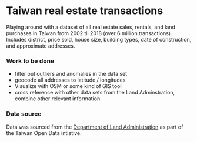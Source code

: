 # Taiwan real estate transactions
Playing around with a dataset of all real estate sales, rentals, and land purchases in Taiwan from 2002 til 2018 (over 6 million transactions). Includes district, price sold, house size, building types, date of construction, and approximate addresses.

### Work to be done
- filter out outliers and anomalies in the data set
- geocode all addresses to latitude / longitudes
- Visualize with OSM or some kind of GIS tool
- cross reference with other data sets from the Land Adminstration, combine other relevant information

### Data source
Data was sourced from the [Department of Land Administration](http://plvr.land.moi.gov.tw/DownloadOpenData) as part of the Taiwan Open Data intiative.
